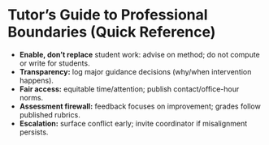 # Tutor’s Guide to Professional Boundaries (Quick Reference)
- **Enable, don’t replace** student work: advise on method; do not compute or write for students.
- **Transparency:** log major guidance decisions (why/when intervention happens).
- **Fair access:** equitable time/attention; publish contact/office-hour norms.
- **Assessment firewall:** feedback focuses on improvement; grades follow published rubrics.
- **Escalation:** surface conflict early; invite coordinator if misalignment persists.
